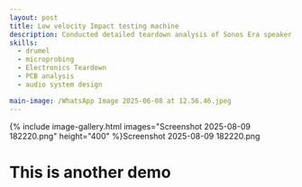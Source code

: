 ```yaml
---
layout: post
title: Low velocity Impact testing machine
description: Conducted detailed teardown analysis of Sonos Era speaker, documenting internal components, driver configuration, and PCB design. Created technical documentation with photos and assembly insights for engineering reference. 
skills: 
  - drumel
  - microprobing
  - Electronics Teardown
  - PCB analysis
  - audio system design

main-image: /WhatsApp Image 2025-06-08 at 12.56.46.jpeg 
---
```

{% include image-gallery.html images="Screenshot 2025-08-09 182220.png" height="400" %}Screenshot 2025-08-09 182220.png
# This is another demo

